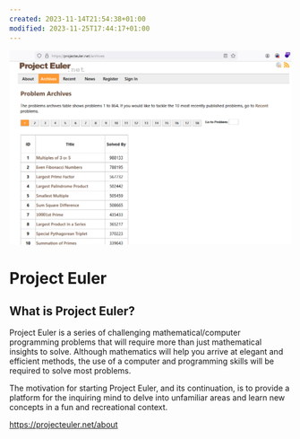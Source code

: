 ```yaml
---
created: 2023-11-14T21:54:38+01:00
modified: 2023-11-25T17:44:17+01:00
---
```






![](../_asset/Pasted%20image%2020240131151239.png)

# Project Euler
## What is Project Euler?

Project Euler is a series of challenging mathematical/computer programming problems that will require more than just mathematical insights to solve. Although mathematics will help you arrive at elegant and efficient methods, the use of a computer and programming skills will be required to solve most problems.  
  
The motivation for starting Project Euler, and its continuation, is to provide a platform for the inquiring mind to delve into unfamiliar areas and learn new concepts in a fun and recreational context.

https://projecteuler.net/about
